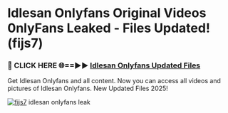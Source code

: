 # Idlesan Onlyfans Original Videos 0nlyFans Leaked - Files Updated! (fijs7)

<h3>🔴 CLICK HERE 🌐==►► <a href="https://tinyurl.com/x26r9saj" rel="nofollow">Idlesan Onlyfans Updated Files</a></h3>

Get Idlesan Onlyfans and all content. Now you can access all videos and pictures of Idlesan Onlyfans. New Updated Files 2025!

[![fijs7](https://i.imgur.com/LkgZPqh.gif)](https://tinyurl.com/x26r9saj)
idlesan onlyfans leak